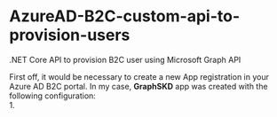 # AzureAD-B2C-custom-api-to-provision-users
.NET Core API to provision B2C user using Microsoft Graph API

First off, it would be necessary to create a new App registration in your Azure AD B2C portal. In my case, **GraphSKD** app was created with the following configuration:  
1. 
